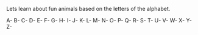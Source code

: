 Lets learn about fun animals based on the letters of the alphabet.

A- 
B- 
C- 
D- 
E- 
F- 
G- 
H- 
I- 
J- 
K- 
L- 
M- 
N- 
O- 
P- 
Q- 
R- 
S- 
T- 
U- 
V- 
W- 
X- 
Y- 
Z- 

